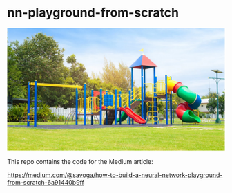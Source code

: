 # nn-playground-from-scratch
<img src='https://raw.githubusercontent.com/savoga/nn-playground-from-scratch/main/article/img/playground.png' width="600"><img/>

This repo contains the code for the Medium article: 

https://medium.com/@savoga/how-to-build-a-neural-network-playground-from-scratch-6a91440b9ff
